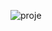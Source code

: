 ![proje](https://github.com/LucianoSBFrontEnd/projeto-estudar/assets/159668628/9efe68ab-48e0-4a20-bdba-e11ce47ae0b9)

